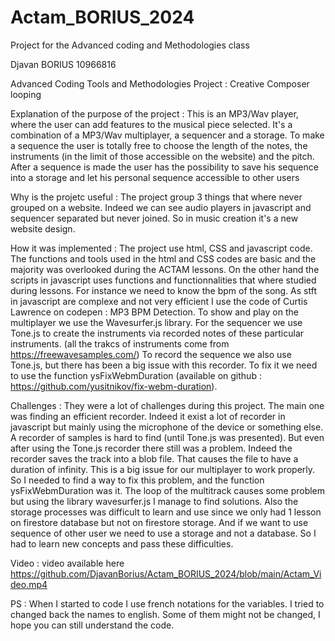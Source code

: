 # Actam_BORIUS_2024
Project for the Advanced coding and Methodologies class

Djavan BORIUS 10966816

Advanced Coding Tools and Methodologies Project :
Creative Composer looping

Explanation of the purpose of the project :
This is an MP3/Wav player, where the user can add features to the musical piece selected.
It's a combination of a MP3/Wav multiplayer, a sequencer and a storage.
To make a sequence the user is totally free to choose the length of the notes,
the instruments (in the limit of those accessible on the website) and the pitch.
After a sequence is made the user has the possibility to save his sequence into a storage
and let his personal sequence accessible to other users 

Why is the projetc useful :
The project group 3 things that where never grouped on a website.
Indeed we can see audio players in javascript and sequencer separated but never joined.
So in music creation it's a new website design.

How it was implemented : 
The project use html, CSS and javascript code.
The functions and tools used in the html and CSS codes are basic and the majority was
overlooked during the ACTAM lessons.
On the other hand the scripts in javascript uses functions and functionnalities that 
where studied during lessons. 
For instance we need to know the bpm of the song. As stft in javascript are complexe and
not very efficient I use the code of Curtis Lawrence on codepen : MP3 BPM Detection.
To show and play on the multiplayer we use the Wavesurfer.js library.
For the sequencer we use Tone.js to create the instruments via recorded notes of these
particular instruments. (all the trakcs of instruments come from https://freewavesamples.com/)
To record the sequence we also use Tone.js, but there has been a big issue with this recorder.
To fix it we need to use the function ysFixWebmDuration (available on github :
https://github.com/yusitnikov/fix-webm-duration).

Challenges :
They were a lot of challenges during this project. 
The main one was finding an efficient recorder. Indeed it exist a lot of recorder in javascript
but mainly using the microphone of the device or something else. A recorder of samples is 
hard to find (until Tone.js was presented). But even after using the Tone.js recorder there 
still was a problem. Indeed the recorder saves the track into a blob file. That causes 
the file to have a duration of infinity. This is a big issue for our multiplayer to work 
properly. So I needed to find a way to fix this problem, and the function ysFixWebmDuration
was it. 
The loop of the multitrack causes some problem but using the library wavesurfer.js I manage 
to find solutions.
Also the storage processes was difficult to learn and use since we only had 1 lesson on 
firestore database but not on firestore storage. And if we want to use sequence of other
user we need to use a storage and not a database. So I had to learn new concepts and
pass these difficulties. 

Video :
video available here https://github.com/DjavanBorius/Actam_BORIUS_2024/blob/main/Actam_Video.mp4 

PS :
When I started to code I use french notations for the variables. I tried to changed back the names to english.
Some of them might not be changed, I hope you can still understand the code. 
